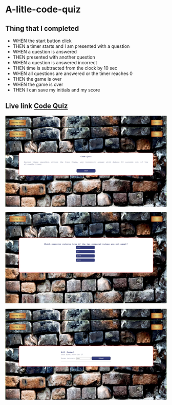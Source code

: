 # A-litle-code-quiz

## Thing that I completed

- WHEN the start button click
- THEN a timer starts and I am presented with a question
- WHEN a question is answered
- THEN presented with another question
- WHEN a question is answered incorrect
- THEN time is subtracted from the clock by 10 sec
- WHEN all questions are answered or the timer reaches 0
- THEN the game is over
- WHEN the game is over
- THEN I can save my initials and my score

## Live link [Code Quiz]()

![Introduction page](assets/image/Introduction%20page.jpg) 

![Question page](assets/image/Question%20page.jpg)

![Score and initial page](assets/image/Score%20and%20initial%20page.jpg)